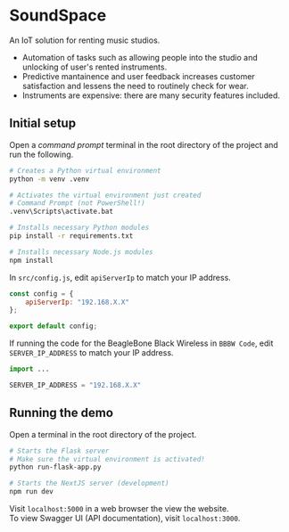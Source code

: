 # SoundSpace

An IoT solution for renting music studios.
- Automation of tasks such as allowing people into the studio and unlocking of user's rented instruments.
- Predictive mantainence and user feedback increases customer satisfaction and lessens the need to routinely check for wear.
- Instruments are expensive: there are many security features included.

## Initial setup

Open a *command prompt* terminal in the root directory of the project and run the following.<br>
```bash
# Creates a Python virtual environment
python -m venv .venv

# Activates the virtual environment just created
# Command Prompt (not PowerShell!)
.venv\Scripts\activate.bat

# Installs necessary Python modules
pip install -r requirements.txt

# Installs necessary Node.js modules
npm install
```

In `src/config.js`, edit `apiServerIp` to match your IP address.
```js
const config = {
    apiServerIp: "192.168.X.X"
};

export default config;
```

If running the code for the BeagleBone Black Wireless in `BBBW Code`, edit `SERVER_IP_ADDRESS` to match your IP address.

```python
import ...

SERVER_IP_ADDRESS = "192.168.X.X"
```

## Running the demo

Open a terminal in the root directory of the project.

```bash
# Starts the Flask server
# Make sure the virtual environment is activated!
python run-flask-app.py

# Starts the NextJS server (development)
npm run dev
```

Visit `localhost:5000` in a web browser the view the website.<br>
To view Swagger UI (API documentation), visit `localhost:3000`.